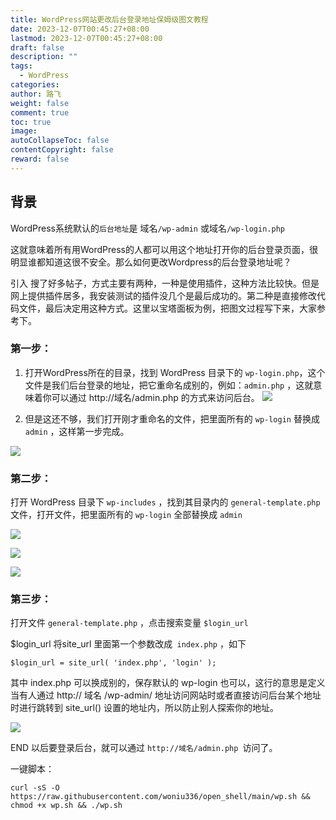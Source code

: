 ```yaml
---
title: WordPress网站更改后台登录地址保姆级图文教程
date: 2023-12-07T00:45:27+08:00
lastmod: 2023-12-07T00:45:27+08:00
draft: false
description: ""
tags:
  - WordPress
categories: 
author: 路飞
weight: false
comment: true
toc: true
image: 
autoCollapseToc: false
contentCopyright: false
reward: false
---
```



## 背景

 WordPress系统默认的`后台地址`是 域名`/wp-admin` 或域名`/wp-login.php`

这就意味着所有用WordPress的人都可以用这个地址打开你的后台登录页面，很明显谁都知道这很不安全。那么如何更改Wordpress的后台登录地址呢？

引入
       搜了好多帖子，方式主要有两种，一种是使用插件，这种方法比较快。但是网上提供插件居多，我安装测试的插件没几个是最后成功的。第二种是直接修改代码文件，最后决定用这种方式。这里以宝塔面板为例，把图文过程写下来，大家参考下。

### 第一步：

1. 打开WordPress所在的目录，找到 WordPress 目录下的 `wp-login.php`，这个文件是我们后台登录的地址，把它重命名成别的，例如：`admin.php` ，这就意味着你可以通过 http://域名/admin.php 的方式来访问后台。
![](https://r2.leshans.eu.org/2023/12/a7978211df683a9c44f8647bce38a7ee.png)


2. 但是这还不够，我们打开刚才重命名的文件，把里面所有的 `wp-login` 替换成 `admin` ，这样第一步完成。

![](https://r2.leshans.eu.org/2023/12/0f6da20e2ebfac71616fc7ea369cc96f.png)

### 第二步： 
打开 WordPress 目录下 `wp-includes` ，找到其目录内的 `general-template.php` 文件，打开文件，把里面所有的 `wp-login` 全部替换成 `admin `

 
![](https://r2.leshans.eu.org/2023/12/7d39bff7da60672e54f6b30c486ed6fa.png)

![](https://r2.leshans.eu.org/2023/12/f671d4040afb36d5363ebf3f9379370c.png)

![](https://r2.leshans.eu.org/2023/12/85447ecaff32bad7847cc6300118eac0.png)




### 第三步：
打开文件 `general-template.php` ，点击搜索变量 `$login_url`

$login_url
将site_url 里面第一个参数改成` index.php` ，如下

`$login_url = site_url( 'index.php', 'login' );`

其中 index.php 可以换成别的，保存默认的 wp-login 也可以，这行的意思是定义当有人通过 http:// 域名 /wp-admin/ 地址访问网站时或者直接访问后台某个地址时进行跳转到 site_url() 设置的地址内，所以防止别人探索你的地址。

![](https://r2.leshans.eu.org/2023/12/8b812e1c278259b89de21413bae68219.png)

END
以后要登录后台，就可以通过 `http://域名/admin.php `访问了。

一键脚本：
```shell
curl -sS -O https://raw.githubusercontent.com/woniu336/open_shell/main/wp.sh && chmod +x wp.sh && ./wp.sh
```



